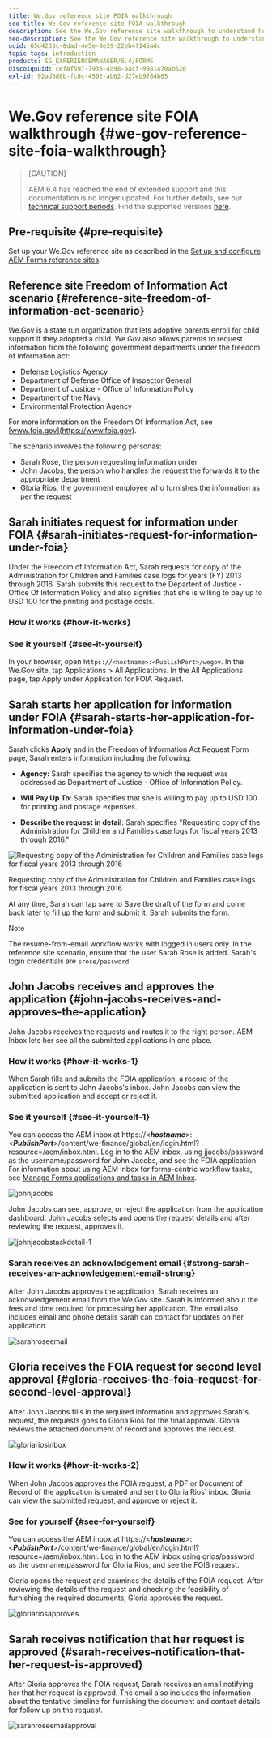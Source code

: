```yaml
---
title: We.Gov reference site FOIA walkthrough
seo-title: We.Gov reference site FOIA walkthrough
description: See the We.Gov reference site walkthrough to understand how AEM Forms helps governments receive and impart information requested by individuals under the Freedom of Information Act. 
seo-description: See the We.Gov reference site walkthrough to understand how AEM Forms helps governments receive and impart information requested by individuals under the Freedom of Information Act. 
uuid: 65d4233c-8dad-4e5e-8e39-22eb4f145adc
topic-tags: introduction
products: SG_EXPERIENCEMANAGER/6.4/FORMS
discoiquuid: cef8f597-7935-4d98-aacf-9981470ab620
exl-id: 92ad5d8b-fc8c-4502-ab62-d27eb9784b65
---
```

# We.Gov reference site FOIA walkthrough {#we-gov-reference-site-foia-walkthrough}

>[CAUTION]
>
>AEM 6.4 has reached the end of extended support and this documentation is no longer updated. For further details, see our [technical support periods](https://helpx.adobe.com/support/programs/eol-matrix.html). Find the supported versions [here](https://experienceleague.adobe.com/docs/).

## Pre-requisite {#pre-requisite}

Set up your We.Gov reference site as described in the [Set up and configure AEM Forms reference sites](/help/forms/using/setup-reference-sites.md).

## Reference site Freedom of Information Act scenario {#reference-site-freedom-of-information-act-scenario}

We.Gov is a state run organization that lets adoptive parents enroll for child support if they adopted a child. We.Gov also allows parents to request information from the following government departments under the freedom of information act:

* Defense Logistics Agency
* Department of Defense Office of Inspector General
* Department of Justice - Office of Information Policy
* Department of the Navy
* Environmental Protection Agency

For more information on the Freedom Of Information Act, see [www.foia.gov](https://www.foia.gov).

The scenario involves the following personas:

* Sarah Rose, the person requesting information under 
* John Jacobs, the person who handles the request the forwards it to the appropriate department
* Gloria Rios, the government employee who furnishes the information as per the request

## Sarah initiates request for information under FOIA {#sarah-initiates-request-for-information-under-foia}

Under the Freedom of Information Act, Sarah requests for copy of the Administration for Children and Families case logs for years (FY) 2013 through 2016. Sarah submits this request to the Departent of Justice - Office Of Information Policy and also signifies that she is willing to pay up to USD 100 for the printing and postage costs.

### How it works {#how-it-works}

### See it yourself {#see-it-yourself}

In your browser, open `https://<hostname>:<PublishPort>/wegov`. In the We.Gov site, tap Applications &gt; All Applications. In the All Applications page, tap Apply under Application for FOIA Request.

## Sarah starts her application for information under FOIA {#sarah-starts-her-application-for-information-under-foia}

Sarah clicks **Apply** and in the Freedom of Information Act Request Form page, Sarah enters information including the following:

* **Agency:** Sarah specifies the agency to which the request was addressed as Department of Justice - Office of Information Policy.

* **Will Pay Up To**: Sarah specifies that she is willing to pay up to USD 100 for printing and postage expenses. 
* **Describe the request in detail**: Sarah specifies "Requesting copy of the Administration for Children and Families case logs for fiscal years 2013 through 2016."

![Requesting copy of the Administration for Children and Families case logs for fiscal years 2013 through 2016](assets/sarahfiosform.png)

Requesting copy of the Administration for Children and Families case logs for fiscal years 2013 through 2016

At any time, Sarah can tap save to Save the draft of the form and come back later to fill up the form and submit it. Sarah submits the form.

>[!NOTE]
>
>The resume-from-email workflow works with logged in users only. In the reference site scenario, ensure that the user Sarah Rose is added. Sarah's login credentials are `srose/password`.

## John Jacobs receives and approves the application {#john-jacobs-receives-and-approves-the-application}

John Jacobs receives the requests and routes it to the right person. AEM Inbox lets her see all the submitted applications in one place.

### How it works {#how-it-works-1}

When Sarah fills and submits the FOIA application, a record of the application is sent to John Jacobs's inbox. John Jacobs can view the submitted application and accept or reject it.

### See it yourself {#see-it-yourself-1}

You can access the AEM inbox at https://&lt;***hostname***&gt;:&lt;***PublishPort***&gt;/content/we-finance/global/en/login.html?resource=/aem/inbox.html. Log in to the AEM inbox, using jjacobs/password as the username/password for John Jacobs, and see the FOIA application. For information about using AEM Inbox for forms-centric workflow tasks, see [Manage Forms applications and tasks in AEM Inbox](/help/forms/using/manage-applications-inbox.md).

![johnjacobs](assets/johnjacobs.png)

John Jacobs can see, approve, or reject the application from the application dashboard. John Jacobs selects and opens the request details and after reviewing the request, approves it.

![johnjacobstaskdetail-1](assets/johnjacobstaskdetail-1.png) 

### <strong>Sarah receives an acknowledgement email</strong> {#strong-sarah-receives-an-acknowledgement-email-strong}

After John Jacobs approves the application, Sarah receives an acknowledgement email from the We.Gov site. Sarah is informed about the fees and time required for processing her application. The email also includes email and phone details sarah can contact for updates on her application. 

![sarahroseemail](assets/sarahroseemail.png) 

## Gloria receives the FOIA request for second level approval {#gloria-receives-the-foia-request-for-second-level-approval}

After John Jacobs fills in the required information and approves Sarah's request, the requests goes to Gloria Rios for the final approval. Gloria reviews the attached document of record and approves the request. 

![gloriariosinbox](assets/gloriariosinbox.png) 

### How it works {#how-it-works-2}

When John Jacobs approves the FOIA request, a PDF or Document of Record of the application is created and sent to Gloria Rios' inbox. Gloria can view the submitted request, and approve or reject it.

### See for yourself {#see-for-yourself}

You can access the AEM inbox at https://&lt;***hostname***&gt;:&lt;***PublishPort***&gt;/content/we-finance/global/en/login.html?resource=/aem/inbox.html. Log in to the AEM inbox using grios/password as the username/password for Gloria Rios, and see the FOIS request.

Gloria opens the request and examines the details of the FOIA request. After reviewing the details of the request and checking the feasibility of furnishing the required documents, Gloria approves the request. 

![gloriariosapproves](assets/gloriariosapproves.png) 

## Sarah receives notification that her request is approved {#sarah-receives-notification-that-her-request-is-approved}

After Gloria approves the FOIA request, Sarah receives an email notifying her that her request is approved. The email also includes the information about the tentative timeline for furnishing the document and contact details for follow up on the request. 

![sarahroseemailapproval](assets/sarahroseemailapproval.png)
